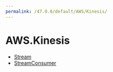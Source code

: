 ```yaml
---
permalink: /47.0.0/default/AWS/Kinesis/
---
```


# AWS.Kinesis



* [Stream](Stream.md)
* [StreamConsumer](StreamConsumer.md)